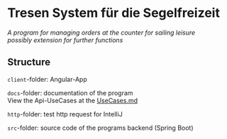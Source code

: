 # Tresen System für die Segelfreizeit

_A program for managing orders at the counter for sailing leisure_  
_possibly extension for further functions_

## Structure

`client`-folder: Angular-App

`docs`-folder: documentation of the program  
View the Api-UseCases at the [UseCases.md](docs/api-sequence-diagram/UseCase/UseCases.md)

`http`-folder: test http request for IntelliJ

`src`-folder: source code of the programs backend (Spring Boot)





